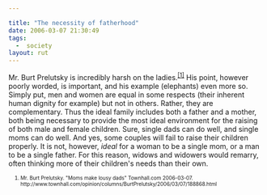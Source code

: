 ```yaml
---

title: "The necessity of fatherhood"
date: 2006-03-07 21:30:49
tags:
  -  society
layout: rut
---
```



<p>Mr. Burt Prelutsky is incredibly harsh on the ladies.<sup><a href="http://www.townhall.com/opinion/columns/BurtPrelutsky/2006/03/07/188868.html" title="Moms make lousy dads">[1]</a></sup> His point, however poorly worded, is important, and his example (elephants) even more so. Simply put, men and women are equal in some respects (their inherent human dignity for example) but not in others.  Rather, they are complementary.  Thus the ideal family includes both a father and a mother, both being necessary to provide the most ideal environment for the raising of both male and female children.  Sure, single dads can do well, and single moms can do well.  And yes, some couples will fail to raise their children properly.  It is not, however, <em>ideal</em> for a woman to be a single mom, or a man to be a single father.  For this reason, widows and widowers would remarry, often thinking more of their children's needs than their own.</p>  <ol><font size="-2"><li><font size="-2">Mr. Burt Prelutsky. "Moms make lousy dads" Townhall.com 2006-03-07. http://www.townhall.com/opinion/columns/BurtPrelutsky/2006/03/07/188868.html</font></li></font></ol>

